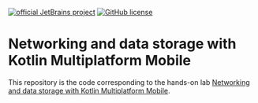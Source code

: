 [![official JetBrains project](https://jb.gg/badges/official.svg)](https://confluence.jetbrains.com/display/ALL/JetBrains+on+GitHub)
[![GitHub license](https://img.shields.io/badge/license-Apache%20License%202.0-blue.svg?style=flat)](https://www.apache.org/licenses/LICENSE-2.0)

# Networking and data storage with Kotlin Multiplatform Mobile

This repository is the code corresponding to the hands-on
lab [Networking and data storage with Kotlin Multiplatform Mobile](https://play.kotlinlang.org/hands-on/Networking%20and%20Data%20Storage%20with%20Kotlin%20Multiplatfrom%20Mobile/01_Introduction).